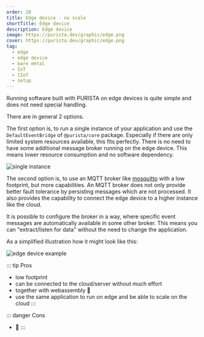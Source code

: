 ```yaml
---
order: 20
title: Edge device - no scale
shortTitle: Edge device
description: Edge device
image: https://purista.dev/graphic/edge.png
cover: https://purista.dev/graphic/edge.png
tag:
  - edge
  - edge device
  - bare metal
  - IoT
  - IIoT
  - setup
---
```


Running software built with PURISTA on edge devices is quite simple and does not need special handling.

There are in general 2 options.

The first option is, to run a single instance of your application and use the `DefaultEventBridge` of `@purista/core` package.
Especially if there are only limited system resources available, this fits perfectly. There is no need to have some additional message broker running on the edge device.
This means lower resource consumption and no software dependency.

![single instance](/graphic/single_instance.svg)

The second option is, to use an MQTT broker like [mosquitto](https://mosquitto.org) with a low footprint, but more capabilities.
An MQTT broker does not only provide better fault tolerance by persisting messages which are not processed. It also provides the capability to connect the edge device to a higher instance like the cloud.

It is possible to configure the broker in a way, where specific event messages are automatically available in some other broker. This means you can "extract/listen for data" without the need to change the application.

As a simplified illustration how it might look like this:

![edge device example](/graphic/edge.svg)

::: tip Pros

- low footprint
- can be connected to the cloud/server without much effort
- together with webassembly 🚀
- use the same application to run on edge and be able to scale on the cloud
:::

::: danger Cons

- 🤷
:::
